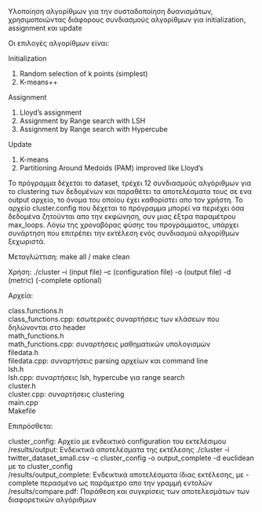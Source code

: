 Υλοποίηση αλγορίθμων για την συσταδοποίηση δυανισμάτων, χρησιμοποιώντας διάφορους συνδιασμούς αλγορίθμων για initialization, assignment και update

Οι επιλογές αλγορίθμων είναι:

Initialization
1. Random selection of k points (simplest)
2. K-means++

Assignment
1. Lloyd’s assignment
2. Assignment by Range search with LSH
3. Assignment by Range search with Hypercube

Update
1. K-means
2. Partitioning Around Medoids (PAM) improved like Lloyd’s

Το πρόγραμμα δέχεται το dataset, τρέχει 12 συνδιασμούς αλγόριθμων για το clustering των δεδομένων και παραθέτει τα αποτελέσματα τους σε ενα output αρχείο, το όνομα του οποίου έχει καθορίστει απο τον χρήστη. Το αρχείο cluster.config που δέχεται το πρόγραμμα μπορεί να περιέχει όσα δεδομένα ζητούνται απο την εκφώνηση, συν μιας έξτρα παραμέτρου max_loops.
Λόγω της χρονοβόρας φύσης του προγράμματος, υπάρχει συνάρτηση που επιτρέπει την εκτέλεση ενός συνδιασμού αλγορίθμων ξεχωριστά.

Μεταγλώττιση: make all / make clean

Χρήση: ./cluster  –i  (input  file)  –c  (configuration  file)  -o  (output  file)  -d  (metric)  (-complete optional)

Αρχεία: 

class.functions.h  
class_functions.cpp:	εσωτερικές συναρτήσεις των κλάσεων που δηλώνονται στο header  
math_functions.h  
math_functions.cpp:	συναρτήσεις μαθηματικών υπολογισμών  
filedata.h  
filedata.cpp:		συναρτήσεις parsing αρχείων και command line  
lsh.h  
lsh.cpp:		 συναρτήσεις lsh, hypercube για range search  
cluster.h  
cluster.cpp:		συναρτήσεις clustering  
main.cpp  
Makefile  

Επιπρόσθετα:

cluster_config: Αρχείο με ενδεικτικό configuration του εκτελέσιμου  
/results/output: Ενδεικτικά αποτελέσματα της εκτέλεσης ./cluster -i twitter_dataset_small.csv -c cluster_config -o output_complete -d euclidean με το cluster_config  
/results/output_complete: Ενδεικτικά αποτελέσματα ίδιας εκτέλεσης, με -complete περασμένο ως παράμετρο απο την γραμμή εντολών  
/results/compare.pdf: Παράθεση και συγκρίσεις των αποτελεσμάτων των διαφορετικών αλγόριθμων




